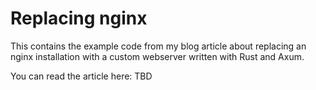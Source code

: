 # Replacing nginx 

This contains the example code from my blog article about replacing an nginx
installation with a custom webserver written with Rust and Axum.

You can read the article here: TBD
